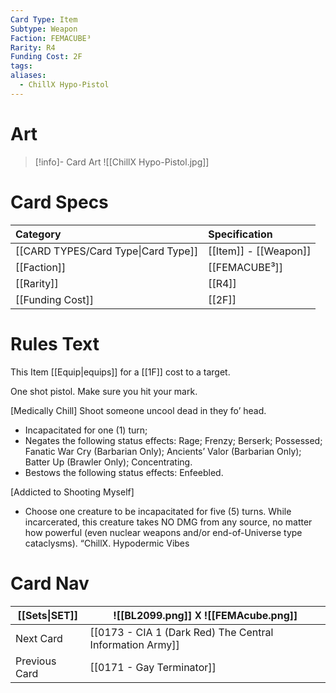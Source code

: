 ```yaml
---
Card Type: Item
Subtype: Weapon
Faction: FEMACUBE³
Rarity: R4
Funding Cost: 2F
tags: 
aliases:
  - ChillX Hypo-Pistol
---
```

# Art

> [!info]- Card Art
> ![[ChillX Hypo-Pistol.jpg]]

# Card Specs

| Category | Specification| 
| :--- | :--- |
| [[CARD TYPES/Card Type\|Card Type]] | [[Item]] - [[Weapon]] |  
| [[Faction]] | [[FEMACUBE³]] | 
| [[Rarity]] | [[R4]] |  
| [[Funding Cost]] | [[2F]] |  

# Rules Text

This Item [[Equip|equips]] for a [[1F]] cost to a target.  

One shot pistol. Make sure you hit your mark. 

[Medically Chill] 
Shoot someone uncool dead in they fo’ head.
- Incapacitated for one (1) turn;
- Negates the following status effects: Rage; Frenzy; Berserk; Possessed; Fanatic War Cry (Barbarian Only); Ancients’ Valor (Barbarian Only); Batter Up (Brawler Only); Concentrating.
- Bestows the following status effects: Enfeebled.

[Addicted to Shooting Myself] 
- Choose one creature to be incapacitated for five (5) turns. 
 While incarcerated, this creature takes NO DMG from any source, 
no matter how powerful (even nuclear weapons and/or end-of-Universe type cataclysms).
“ChillX. Hypodermic Vibes

# Card Nav

| [[Sets\|SET]] |  ![[BL2099.png]] 𐌢 ![[FEMAcube.png]] |
| --- | --- |  
| Next Card | [[0173 - CIA 1 (Dark Red) The Central Information Army]] |  
| Previous Card | [[0171 - Gay Terminator]] |  

